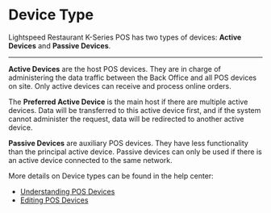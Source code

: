 Device Type
===============
Lightspeed Restaurant K-Series POS has two types of devices: **Active Devices** and **Passive Devices**.

---

**Active Devices** are the host POS devices. They are in charge of administering the data traffic between the Back Office and all POS devices on site. Only active devices can receive and process online orders.

The **Preferred Active Device** is the main host if there are multiple active devices. Data will be transferred to this active device first, and if the system cannot administer the request, data will be redirected to another active device.

**Passive Devices**  are auxiliary POS devices. They have less functionality than the principal active device. Passive devices can only be used if there is an active device connected to the same network.

More details on Device types can be found in the help center:
* [Understanding POS Devices](https://k-series-support.lightspeedhq.com/hc/en-us/articles/1260804658129-Understanding-POS-devices)
* [Editing POS Devices](https://k-series-support.lightspeedhq.com/hc/en-us/articles/1260804658149-Editing-POS-devices)
